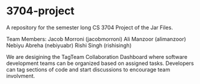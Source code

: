 # 3704-project
A repository for the semester long CS 3704 Project of the Jar Files.

Team Members:
Jacob Morroni (jacobmorroni)
Ali Manzoor (alimanzoor)
Nebiyu Abreha (nebiyuabr)
Rishi Singh (rishisingh)

We are desigining the TagTeam Collaboration Dashboard where software development teams can be organized based on assigned tasks. Developers can tag sections of code and start discussions to encourage team involvment. 

